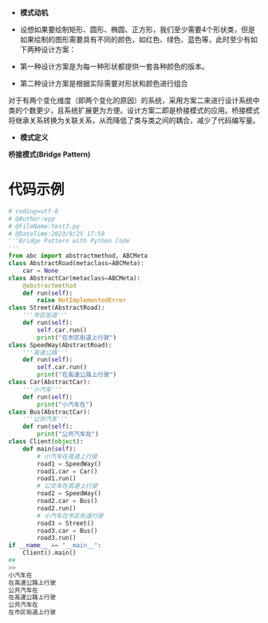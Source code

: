 - **模式动机**

- 设想如果要绘制矩形、圆形、椭圆、正方形，我们至少需要4个形状类，但是如果绘制的图形需要具有不同的颜色，如红色、绿色、蓝色等，此时至少有如下两种设计方案：

- 第一种设计方案是为每一种形状都提供一套各种颜色的版本。

- 第二种设计方案是根据实际需要对形状和颜色进行组合

对于有两个变化维度（即两个变化的原因）的系统，采用方案二来进行设计系统中类的个数更少，且系统扩展更为方便。设计方案二即是桥接模式的应用。桥接模式将继承关系转换为关联关系，从而降低了类与类之间的耦合，减少了代码编写量。

- **模式定义**

**桥接模式(Bridge Pattern)**

# 代码示例

```python
# coding=utf-8
# @Author:wyp
# @FileName:test3.py
# @DateTime:2023/9/25 17:58
'''Bridge Pattern with Python Code
'''
from abc import abstractmethod, ABCMeta
class AbstractRoad(metaclass=ABCMeta):
    car = None
class AbstractCar(metaclass=ABCMeta):
    @abstractmethod
    def run(self):
        raise NotImplementedError
class Street(AbstractRoad):
    '''市区街道'''
    def run(self):
        self.car.run()
        print("在市区街道上行驶")
class SpeedWay(AbstractRoad):
    '''高速公路'''
    def run(self):
        self.car.run()
        print("在高速公路上行驶")
class Car(AbstractCar):
    '''小汽车'''
    def run(self):
        print("小汽车在")
class Bus(AbstractCar):
    '''公共汽车'''
    def run(self):
        print("公共汽车在")
class Client(object):
    def main(self):
        # 小汽车在高速上行驶
        road1 = SpeedWay()
        road1.car = Car()
        road1.run()
        # 公交车在高速上行驶
        road2 = SpeedWay()
        road2.car = Bus()
        road2.run()
        # 小汽车在市区街道行驶
        road3 = Street()
        road3.car = Bus()
        road3.run()
if __name__ == "__main__":
    Client().main()
##
>>
小汽车在
在高速公路上行驶
公共汽车在
在高速公路上行驶
公共汽车在
在市区街道上行驶
```